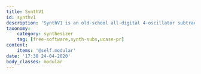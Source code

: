 ```yaml
---
title: SynthV1
id: synthv1
description: 'SynthV1 is an old-school all-digital 4-oscillator subtractive polyphonic synthesizer with stereo FX.'
taxonomy:
    category: synthesizer
    tag: [free-software,synth-subs,ucase-pr]
content:
    items: '@self.modular'
date: '17:38 24-04-2020'
body_classes: modular
---
```


